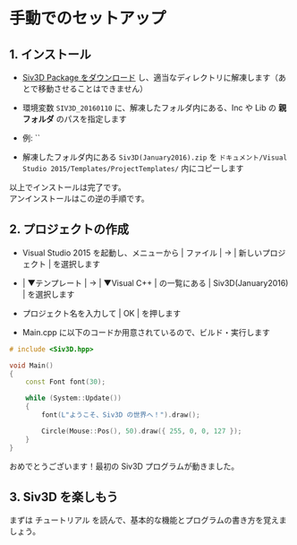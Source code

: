 ﻿# 手動でのセットアップ

## 1. インストール
- <a href="#" target="_blank">Siv3D Package をダウンロード</a> し、適当なディレクトリに解凍します（あとで移動させることはできません）

- 環境変数 `SIV3D_20160110` に、解凍したフォルダ内にある、Inc や Lib の **親フォルダ** のパスを指定します
 - 例: ``

- 解凍したフォルダ内にある `Siv3D(January2016).zip` を `ドキュメント/Visual Studio 2015/Templates/ProjectTemplates/` 内にコピーします

以上でインストールは完了です。  
アンインストールはこの逆の手順です。

## 2. プロジェクトの作成
- Visual Studio 2015 を起動し、メニューから | ファイル | → | 新しいプロジェクト | を選択します

- | ▼テンプレート | → | ▼Visual C++ | の一覧にある | Siv3D(January2016) | を選択します

-  プロジェクト名を入力して | OK | を押します

- Main.cpp に以下のコードか用意されているので、ビルド・実行します
```cpp
# include <Siv3D.hpp>

void Main()
{
	const Font font(30);

	while (System::Update())
	{
		font(L"ようこそ、Siv3D の世界へ！").draw();

		Circle(Mouse::Pos(), 50).draw({ 255, 0, 0, 127 });
	}
}
```
おめでとうございます！最初の Siv3D プログラムが動きました。

## 3. Siv3D を楽しもう

まずは チュートリアル を読んで、基本的な機能とプログラムの書き方を覚えましょう。


